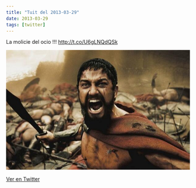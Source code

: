 ```yaml
---
title: "Tuit del 2013-03-29"
date: 2013-03-29
tags: [twitter]
---
```


La molicie del ocio !!! http://t.co/U6gLNQdQSk

![Imagen](/assets/images/317686923432955904-BGimkt1CEAA2-qy.jpg)

[Ver en Twitter](https://twitter.com/i/web/status/317686923432955904)
